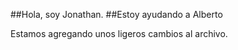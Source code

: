 ##Hola, soy Jonathan. 
##Estoy ayudando a Alberto

Estamos agregando unos ligeros cambios al archivo.
